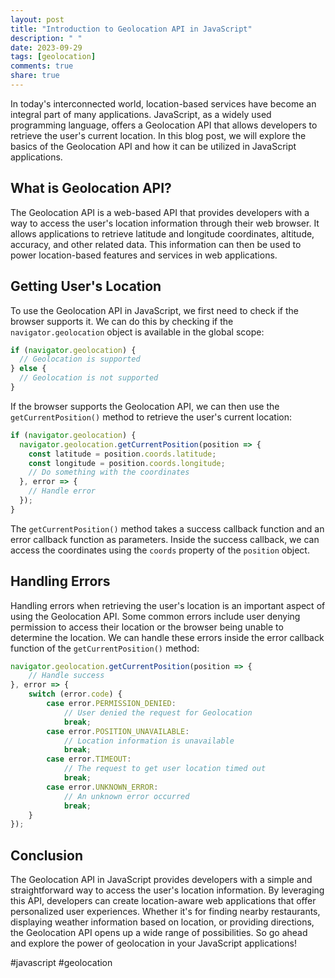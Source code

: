 ```yaml
---
layout: post
title: "Introduction to Geolocation API in JavaScript"
description: " "
date: 2023-09-29
tags: [geolocation]
comments: true
share: true
---
```


In today's interconnected world, location-based services have become an integral part of many applications. JavaScript, as a widely used programming language, offers a Geolocation API that allows developers to retrieve the user's current location. In this blog post, we will explore the basics of the Geolocation API and how it can be utilized in JavaScript applications.

## What is Geolocation API?

The Geolocation API is a web-based API that provides developers with a way to access the user's location information through their web browser. It allows applications to retrieve latitude and longitude coordinates, altitude, accuracy, and other related data. This information can then be used to power location-based features and services in web applications.

## Getting User's Location

To use the Geolocation API in JavaScript, we first need to check if the browser supports it. We can do this by checking if the `navigator.geolocation` object is available in the global scope:

```javascript
if (navigator.geolocation) {
  // Geolocation is supported
} else {
  // Geolocation is not supported
}

```

If the browser supports the Geolocation API, we can then use the `getCurrentPosition()` method to retrieve the user's current location:

```javascript
if (navigator.geolocation) {
  navigator.geolocation.getCurrentPosition(position => {
    const latitude = position.coords.latitude;
    const longitude = position.coords.longitude;
    // Do something with the coordinates
  }, error => {
    // Handle error
  });
}
```

The `getCurrentPosition()` method takes a success callback function and an error callback function as parameters. Inside the success callback, we can access the coordinates using the `coords` property of the `position` object.

## Handling Errors

Handling errors when retrieving the user's location is an important aspect of using the Geolocation API. Some common errors include user denying permission to access their location or the browser being unable to determine the location. We can handle these errors inside the error callback function of the `getCurrentPosition()` method:

```javascript
navigator.geolocation.getCurrentPosition(position => {
    // Handle success
}, error => {
    switch (error.code) {
        case error.PERMISSION_DENIED:
            // User denied the request for Geolocation
            break;
        case error.POSITION_UNAVAILABLE:
            // Location information is unavailable
            break;
        case error.TIMEOUT:
            // The request to get user location timed out
            break;
        case error.UNKNOWN_ERROR:
            // An unknown error occurred
            break;
    }
});
```

## Conclusion

The Geolocation API in JavaScript provides developers with a simple and straightforward way to access the user's location information. By leveraging this API, developers can create location-aware web applications that offer personalized user experiences. Whether it's for finding nearby restaurants, displaying weather information based on location, or providing directions, the Geolocation API opens up a wide range of possibilities. So go ahead and explore the power of geolocation in your JavaScript applications!

#javascript #geolocation